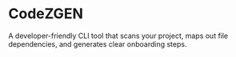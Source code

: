 # CodeZGEN
A developer-friendly CLI tool that scans your project, maps out file dependencies, and generates clear onboarding steps.
